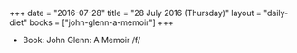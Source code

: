 +++
date = "2016-07-28"
title = "28 July 2016 (Thursday)"
layout = "daily-diet"
books = ["john-glenn-a-memoir"]
+++


* Book: John Glenn: A Memoir /f/